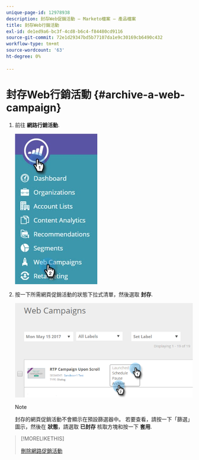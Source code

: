```yaml
---
unique-page-id: 12978938
description: 封存Web促銷活動 — Marketo檔案 — 產品檔案
title: 封存Web行銷活動
exl-id: de1ed9a6-bc3f-4cd8-b6c4-f84480cd9116
source-git-commit: 72e1d29347bd5b77107da1e9c30169cb6490c432
workflow-type: tm+mt
source-wordcount: '63'
ht-degree: 0%

---
```


# 封存Web行銷活動 {#archive-a-web-campaign}

1. 前往 **網路行銷活動**.

   ![](assets/one.jpg)

1. 按一下所需網頁促銷活動的狀態下拉式清單，然後選取 **封存**.

   ![](assets/two-3.png)

   >[!NOTE]
   >
   >封存的網頁促銷活動不會顯示在預設篩選器中。 若要查看，請按一下「篩選」圖示，然後在 **狀態**，請選取 **已封存** 核取方塊和按一下 **套用**.

>[!MORELIKETHIS]
>
>[刪除網路促銷活動](/help/marketo/product-docs/web-personalization/working-with-web-campaigns/delete-a-web-campaign.md)
